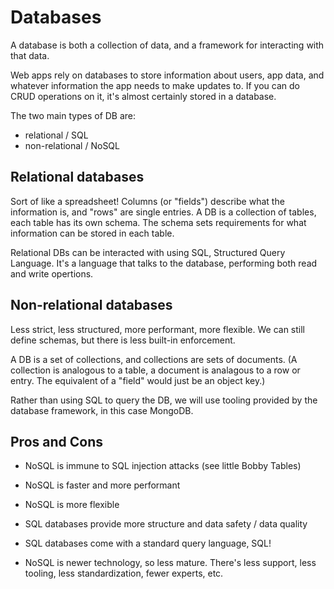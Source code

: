 # Databases

A database is both a collection of data, and a framework for interacting with that data.

Web apps rely on databases to store information about users, app data, and whatever information the app needs to make updates to. If you can do CRUD operations on it, it's almost certainly stored in a database.

The two main types of DB are:

- relational / SQL
- non-relational / NoSQL

## Relational databases

Sort of like a spreadsheet! Columns (or "fields") describe what the information is, and "rows" are single entries. A DB is a collection of tables, each table has its own schema. The schema sets requirements for what information can be stored in each table.

Relational DBs can be interacted with using SQL, Structured Query Language. It's a language that talks to the database, performing both read and write opertions.

## Non-relational databases

Less strict, less structured, more performant, more flexible. We can still define schemas, but there is less built-in enforcement.

A DB is a set of collections, and collections are sets of documents. (A collection is analogous to a table, a document is analagous to a row or entry. The equivalent of a "field" would just be an object key.)

Rather than using SQL to query the DB, we will use tooling provided by the database framework, in this case MongoDB.

## Pros and Cons

- NoSQL is immune to SQL injection attacks (see little Bobby Tables)
- NoSQL is faster and more performant
- NoSQL is more flexible

- SQL databases provide more structure and data safety / data quality
- SQL databases come with a standard query language, SQL!
- NoSQL is newer technology, so less mature. There's less support, less tooling, less standardization, fewer experts, etc.
